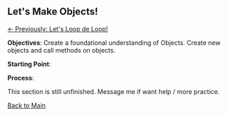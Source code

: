 ## Let's Make Objects!

[<- Previously:  Let's Loop de Loop!](Arrays.md)

**Objectives**: Create a foundational understanding of Objects. Create new objects and call methods on objects.

**Starting Point**:

**Process**: 

This section is still unfinished. Message me if want help / more practice.

[Back to Main](../../README.md)